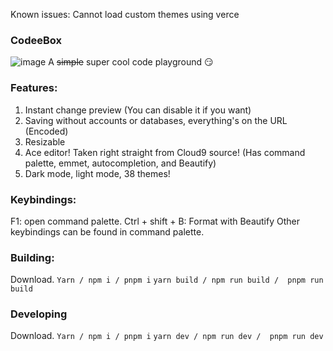 Known issues:
Cannot load custom themes using verce

### CodeeBox
![image](https://user-images.githubusercontent.com/82386159/149087007-a3a62e43-6043-4bd1-9018-490c3033bd28.png)
A ~~simple~~ super cool code playground 😏

### Features:
1. Instant change preview (You can disable it if you want)
2. Saving without accounts or databases, everything's on the URL (Encoded)
3. Resizable
4. Ace editor! Taken right straight from Cloud9 source! (Has command palette, emmet, autocompletion, and Beautify)
5. Dark mode, light mode, 38 themes!

### Keybindings:
F1: open command palette.
Ctrl + shift + B: Format with Beautify
Other keybindings can be found in command palette.

### Building:
Download.
`Yarn / npm i / pnpm i`
`yarn build / npm run build /  pnpm run build`

### Developing
Download.
`Yarn / npm i / pnpm i`
`yarn dev / npm run dev /  pnpm run dev`
